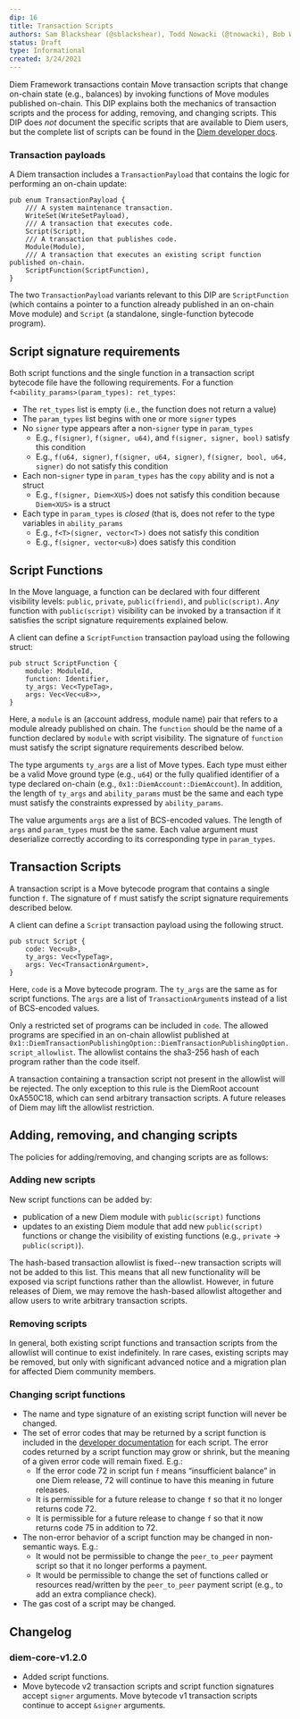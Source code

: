 ```yaml
---
dip: 16
title: Transaction Scripts
authors: Sam Blackshear (@sblackshear), Todd Nowacki (@tnowacki), Bob Wilson (@bob-wilson)
status: Draft
type: Informational
created: 3/24/2021
---
```


Diem Framework transactions contain Move transaction scripts that change on-chain state (e.g., balances) by invoking functions of Move modules published on-chain. This DIP explains both the mechanics of transaction scripts and the process for adding, removing, and changing scripts. This DIP does *not* document the specific scripts that are available to Diem users, but the complete list of scripts can be found in the [Diem developer docs](https://github.com/diem/diem/blob/main/language/diem-framework/transaction_scripts/doc/transaction_script_documentation.md).

### Transaction payloads

A Diem transaction includes a `TransactionPayload` that contains the logic for performing an on-chain update:

```
pub enum TransactionPayload {
    /// A system maintenance transaction.
    WriteSet(WriteSetPayload),
    /// A transaction that executes code.
    Script(Script),
    /// A transaction that publishes code.
    Module(Module),
    /// A transaction that executes an existing script function published on-chain.
    ScriptFunction(ScriptFunction),
}
```

The two `TransactionPayload` variants relevant to this DIP are `ScriptFunction` (which contains a pointer to a function already published in an on-chain Move module) and `Script` (a standalone, single-function bytecode program).

## Script signature requirements

Both script functions and the single function in a transaction script bytecode file have the following requirements. For a function` f<ability_params>(param_types): ret_types`:

* The `ret_types` list is empty (i.e., the function does not return a value)
* The `param_types` list begins with one or more `signer` types
* No `signer` type appears after a non-`signer` type in `param_types`
    * E.g., `f(signer)`, `f(signer, u64)`, and `f(signer, signer, bool)` satisfy this condition
    * E.g., `f(u64, signer)`, `f(signer, u64, signer)`, `f(signer, bool, u64, signer)` do not satisfy this condition
* Each non-`signer` type in `param_types` has the `copy` ability and is not a struct
    * E.g., `f(signer, Diem<XUS>`) does not satisfy this condition because `Diem<XUS>` is a struct
* Each type in `param_types` is *closed* (that is, does not refer to the type variables in `ability_params`
    * E.g., `f<T>(signer, vector<T>)` does not satisfy this condition
    * E.g., `f(signer, vector<u8>`) does satisfy this condition

## Script Functions

In the Move language, a function can be declared with four different visibility levels: `public`, `private`, `public(friend)`, and `public(script)`. *Any* function with `public(script)` visibility can be invoked by a transaction if it satisfies the script signature requirements explained below.

A client can define a `ScriptFunction` transaction payload using the following struct:

```
pub struct ScriptFunction {
    module: ModuleId,
    function: Identifier,
    ty_args: Vec<TypeTag>,
    args: Vec<Vec<u8>>,
}
```

Here, a `module` is an (account address, module name) pair that refers to a module already published on chain. The `function` should be the name of a function declared by `module` with script visibility. The signature of `function` must satisfy the script signature requirements described below.

The type arguments `ty_args` are a list of Move types. Each type must either be a valid Move ground type (e.g., `u64`) or the fully qualified identifier of a type declared on-chain (e.g., `0x1::DiemAccount::DiemAccount`). In addition, the length of `ty_args` and `ability_params` must be the same and each type must satisfy the constraints expressed by `ability_params`.

The value arguments `args` are a list of BCS-encoded values. The length of `args` and `param_types` must be the same. Each value argument must deserialize correctly according to its corresponding type in `param_types`.

## Transaction Scripts

A transaction script is a Move bytecode program that contains a single function `f`. The signature of `f` must satisfy the script signature requirements described below.

A client can define a `Script` transaction payload using the following struct.

```
pub struct Script {
    code: Vec<u8>,
    ty_args: Vec<TypeTag>,
    args: Vec<TransactionArgument>,
}
```

Here, `code` is a Move bytecode program. The `ty_args` are the same as for script functions. The `args` are a list of `TransactionArgument`s instead of a list of BCS-encoded values.

Only a restricted set of programs can be included in `code`. The allowed programs are specified in an on-chain allowlist published at `0x1::DiemTransactionPublishingOption::DiemTransactionPublishingOption.script_allowlist`. The allowlist contains the sha3-256 hash of each program rather than the code itself.

A transaction containing a transaction script not present in the allowlist will be rejected. The only exception to this rule is the DiemRoot account 0xA550C18, which can send arbitrary transaction scripts. A future releases of Diem may lift the allowlist restriction.

## Adding, removing, and changing scripts

The policies for adding/removing, and changing scripts are as follows:

### Adding new scripts

New script functions can be added by:

* publication of a new Diem module with `public(script)` functions
* updates to an existing Diem module that add new `public(script)` functions or change the visibility of existing functions (e.g., `private` → `public(script)`).

The hash-based transaction allowlist is fixed--new transaction scripts will not be added to this list. This means that all new functionality will be exposed via script functions rather than the allowlist. However, in future releases of Diem, we may remove the hash-based allowlist altogether and allow users to write arbitrary transaction scripts.

### Removing scripts

In general, both existing script functions and transaction scripts from the allowlist will continue to exist indefinitely. In rare cases, existing scripts may be removed, but only with significant advanced notice and a migration plan for affected Diem community members.

### Changing script functions

* The name and type signature of an existing script function will never be changed.
* The set of error codes that may be returned by a script function is included in the [developer documentation](https://github.com/diem/diem/blob/main/language/diem-framework/transaction_scripts/doc/transaction_script_documentation.md) for each script. The error codes returned by a script function may grow or shrink, but the meaning of a given error code will remain fixed. E.g.:
    *  If the error code 72 in script fun `f` means “insufficient balance” in one Diem release, 72 will continue to have this meaning in future releases.
    * It is permissible for a future release to change `f` so that it no longer returns code 72.
    * It is permissible for a future release to change `f` so that it now returns code 75 in addition to 72.
* The non-error behavior of a script function may be changed in non-semantic ways. E.g.:
    * It would not be permissible to change the `peer_to_peer` payment script so that it no longer performs a payment.
    * It would be permissible to change the set of functions called or resources read/written by the `peer_to_peer` payment script (e.g., to add an extra compliance check).
* The gas cost of a script may be changed.

## Changelog

### diem-core-v1.2.0
* Added script functions.
* Move bytecode v2 transaction scripts and script function signatures accept `signer` arguments. Move bytecode v1 transaction scripts continue to accept `&signer` arguments.
